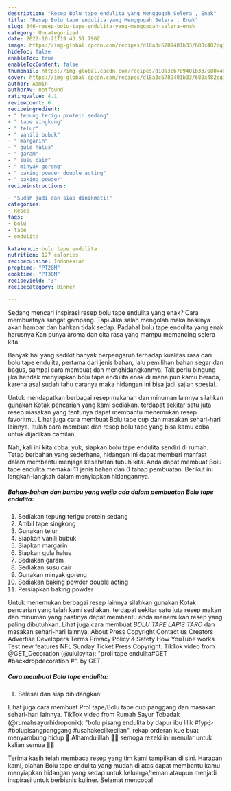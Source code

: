 ```yaml
---
description: "Resep Bolu tape endulita yang Menggugah Selera , Enak"
title: "Resep Bolu tape endulita yang Menggugah Selera , Enak"
slug: 346-resep-bolu-tape-endulita-yang-menggugah-selera-enak
category: Uncategorized
date: 2022-10-21T19:43:51.790Z
image: https://img-global.cpcdn.com/recipes/d18a3c6789401b33/680x482cq70/bolu-tape-endulita-foto-resep-utama.jpg
hideToc: false
enableToc: true
enableTocContent: false
thumbnail: https://img-global.cpcdn.com/recipes/d18a3c6789401b33/680x482cq70/bolu-tape-endulita-foto-resep-utama.jpg
cover: https://img-global.cpcdn.com/recipes/d18a3c6789401b33/680x482cq70/bolu-tape-endulita-foto-resep-utama.jpg
author: Admin
authorAv: notfound
ratingvalue: 4.1
reviewcount: 6
recipeingredient:
- " tepung terigu protein sedang"
- " tape singkong"
- " telur"
- " vanili bubuk"
- " margarin"
- " gula halus"
- " garam"
- " susu cair"
- " minyak goreng"
- " baking powder double acting"
- " baking powder"
recipeinstructions:

- "Sudah jadi dan siap dinikmati!"
categories:
- Resep
tags:
- bolu
- tape
- endulita

katakunci: bolu tape endulita 
nutrition: 127 calories
recipecuisine: Indonesian
preptime: "PT28M"
cooktime: "PT30M"
recipeyield: "3"
recipecategory: Dinner

---
```



Sedang mencari inspirasi resep bolu tape endulita yang enak? Cara membuatnya sangat gampang. Tapi Jika salah mengolah maka hasilnya akan hambar dan bahkan tidak sedap. Padahal bolu tape endulita yang enak harusnya Kan punya aroma dan cita rasa yang mampu memancing selera kita.


Banyak hal yang sedikit banyak berpengaruh terhadap kualitas rasa dari bolu tape endulita, pertama dari jenis bahan, lalu pemilihan bahan segar dan bagus, sampai cara membuat dan menghidangkannya. Tak perlu bingung jika hendak menyiapkan bolu tape endulita enak di mana pun kamu berada, karena asal sudah tahu caranya maka hidangan ini bisa jadi sajian spesial.

Untuk mendapatkan berbagai resep makanan dan minuman lainnya silahkan gunakan Kotak pencarian yang kami sediakan. terdapat sekitar satu juta resep masakan yang tentunya dapat membantu menemukan resep favoritmu. Lihat juga cara membuat Bolu tape cup dan masakan sehari-hari lainnya. Itulah cara membuat dan resep bolu tape yang bisa kamu coba untuk dijadikan camilan.


Nah, kali ini kita coba, yuk, siapkan bolu tape endulita sendiri di rumah. Tetap berbahan yang sederhana, hidangan ini dapat memberi manfaat dalam membantu menjaga kesehatan tubuh kita. Anda dapat membuat Bolu tape endulita memakai 11 jenis bahan dan 0 tahap pembuatan. Berikut ini langkah-langkah dalam menyiapkan hidangannya.

<!--inarticleads1-->

##### Bahan-bahan dan bumbu yang wajib ada dalam pembuatan Bolu tape endulita:

1. Sediakan  tepung terigu protein sedang
1. Ambil  tape singkong
1. Gunakan  telur
1. Siapkan  vanili bubuk
1. Siapkan  margarin
1. Siapkan  gula halus
1. Sediakan  garam
1. Sediakan  susu cair
1. Gunakan  minyak goreng
1. Sediakan  baking powder double acting
1. Persiapkan  baking powder


Untuk menemukan berbagai resep lainnya silahkan gunakan Kotak pencarian yang telah kami sediakan. terdapat sekitar satu juta resep makan dan minuman yang pastinya dapat membantu anda menemukan resep yang paling dibutuhkan. Lihat juga cara membuat *BOLU TAPE LAPIS TARO* dan masakan sehari-hari lainnya. About Press Copyright Contact us Creators Advertise Developers Terms Privacy Policy &amp; Safety How YouTube works Test new features NFL Sunday Ticket Press Copyright. TikTok video from @GET_Decoration (@ululsyita): &#34;proll tape endulita#GET #backdropdecoration #&#34;. by GET. 

<!--inarticleads2-->

##### Cara membuat Bolu tape endulita:


1. Selesai dan siap dihidangkan!

Lihat juga cara membuat Prol tape/Bolu tape cup panggang dan masakan sehari-hari lainnya. TikTok video from Rumah Sayur Tobadak (@rumahsayurhidroponik): &#34;bolu pisang endulita by dapur ibu lilik #fypシ #bolupisangpanggang #usahakecilkecilan&#34;. rekap orderan kue buat menyambung hidup ️🥰 Alhamdulillah 🤲🥰 semoga rezeki ini menular untuk kalian semua 🤲🥰 

Terima kasih telah membaca resep yang tim kami tampilkan di sini. Harapan kami, olahan Bolu tape endulita yang mudah di atas dapat membantu kamu menyiapkan hidangan yang sedap untuk keluarga/teman ataupun menjadi inspirasi untuk berbisnis kuliner. Selamat mencoba!
